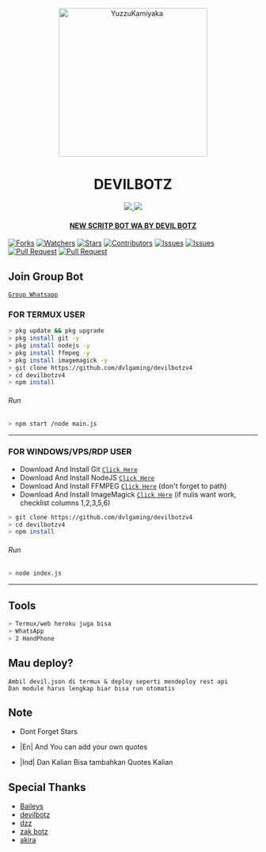 <div align="center">
<img src="https://i.ibb.co/R2jYFhc/442757cb859d28f896389b76fff1d758.gif" alt="YuzzuKamiyaka" width="300" />

# DEVILBOTZ

>
>
>
</div>
<p align="center">
  <a href="https://instagram.com/devilstore19"><img src="https://img.shields.io/badge/Instagram-E4405F?style=for-the-badge&logo=instagram&logoColor=white"/> 
  <a href="https://wa.me/6288215463787"><img src="https://img.shields.io/badge/WhatsApp-25D366?style=for-the-badge&logo=whatsapp&logoColor=white" />
  <h4 align="center">
  <a href="https://YouTube.com/c/DEVILBOTZ>SUBSCRIBE MY YOUTUBE >//< </a>
</h4>
</p>

# NEW SCRITP BOT WA BY DEVIL BOTZ
<a href="https://github.com/dvlgaming/games wabot/network/members"><img title="Forks" src="https://img.shields.io/github/forks/dvlgaming/devilbotzv4?label=Forks&color=blue&style=flat-square"></a>
<a href="https://github.com/dvlgaming/devilbotzv4/watchers"><img title="Watchers" src="https://img.shields.io/github/watchers/dvlgaming/devilbotzv4?label=Watchers&color=green&style=flat-square"></a>
<a href="https://github.com/dvlgaming/devilbotzv4/stargazers"><img title="Stars" src="https://img.shields.io/github/stars/dvlgaming/devilbotzv4?label=Stars&color=yellow&style=flat-square"></a>
<a href="https://github.com/dvlgaming/devilbotzv4/graphs/contributors"><img title="Contributors" src="https://img.shields.io/github/contributors/dvlgaming/devilbotzv4?label=Contributors&color=blue&style=flat-square"></a>
<a href="https://github.com/dvlgaming/devilbotzv4/issues"><img title="Issues" src="https://img.shields.io/github/issues/dvlgaming/devilbotzv4?label=Issues&color=success&style=flat-square"></a>
<a href="https://github.com/dvlgaming/devilbotzv4/issues?q=is%3Aissue+is%3Aclosed"><img title="Issues" src="https://img.shields.io/github/issues-closed/dvlgaming/devilbotzv4?label=Issues&color=red&style=flat-square"></a>
<a href="https://github.com/dvlgaming/devilbotzv4/pulls"><img title="Pull Request" src="https://img.shields.io/github/issues-pr/dvlgaming/devilbotzv4?label=PullRequest&color=success&style=flat-square"></a>
<a href="https://github.com/dvlgaming/devilbotzv4/pulls?q=is%3Apr+is%3Aclosed"><img title="Pull Request" src="https://img.shields.io/github/issues-pr-closed/dvlgaming/devilbotzv4?label=PullRequest&color=red&style=flat-square"></a>

## Join Group Bot
[`Group Whatsapp`](https://chat.whatsapp.com/Fe9lr9fJMX4FY7BMkPSo5v)
### FOR TERMUX USER
```bash
> pkg update && pkg upgrade
> pkg install git -y
> pkg install nodejs -y
> pkg install ffmpeg -y
> pkg install imagemagick -y
> git clone https://github.com/dvlgaming/devilbotzv4
> cd devilbotzv4
> npm install
```
###### Run
```bash
> npm start /node main.js
```

---------

### FOR WINDOWS/VPS/RDP USER
* Download And Install Git [`Click Here`](https://git-scm.com/downloads) <br>
* Download And Install NodeJS [`Click Here`](https://nodejs.org/en/download) <br>
* Download And Install FFMPEG [`Click Here`](https://ffmpeg.org/download.html) (don't forget to path) 
* Download And Install ImageMagick [`Click Here`](https://imagemagick.org/script/download.php) (if nulis want work,  checklist columns 1,2,3,5,6) 
```bash
> git clone https://github.com/dvlgaming/devilbotzv4
> cd devilbotzv4
> npm install
```
###### Run
```bash
> node index.js
```
--------------

## Tools

```bash
> Termux/web heroku juga bisa
> WhatsApp
> 2 HandPhone
```
## Mau deploy?
```
Ambil devil.json di termux & deploy seperti mendeploy rest api
Dan module harus lengkap biar bisa run otomatis

```
## Note

* Dont Forget Stars

* |En| And You can add your own quotes
* |Ind| Dan Kalian Bisa tambahkan Quotes Kalian


## Special Thanks

* [Baileys](https://github.com/baileys)
* [devilbotz](https://github.com/dvlgaming)
* [dzz](https://github.com/DzWangy)
* [zak botz](https://github.com/kizakixd/)
* [akira](https://github.com/KirBotz)

